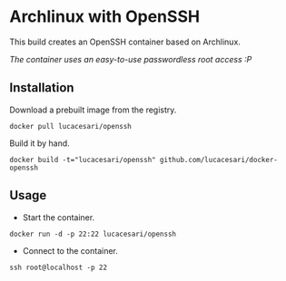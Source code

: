 # Archlinux with OpenSSH

This build creates an OpenSSH container based on Archlinux.

*The container uses an easy-to-use passwordless root access :P*

## Installation
  Download a prebuilt image from the registry.
  ```
  docker pull lucacesari/openssh
  ```

  Build it by hand.
  ```
  docker build -t="lucacesari/openssh" github.com/lucacesari/docker-openssh
  ```

## Usage
  * Start the container.
  ```
  docker run -d -p 22:22 lucacesari/openssh
  ```

  * Connect to the container.
  ```
  ssh root@localhost -p 22
  ```
